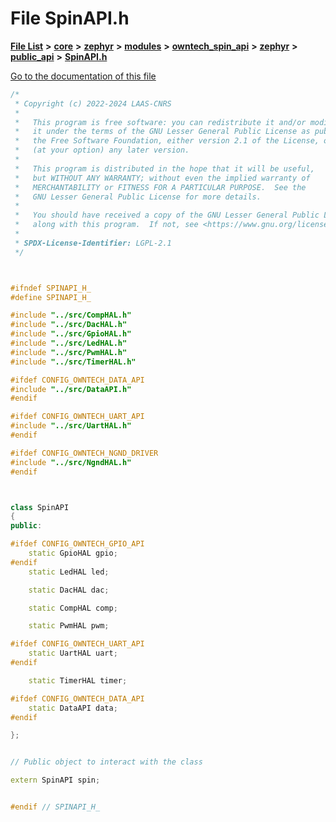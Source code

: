 

# File SpinAPI.h

[**File List**](files.md) **>** [**core**](dir_771164b9325b04f1442f7a3ffa8ecb89.md) **>** [**zephyr**](dir_09002e7ce91f09aeb040dfd1861a47f4.md) **>** [**modules**](dir_6d0fb8ab814c517e7f155fb837e32f72.md) **>** [**owntech\_spin\_api**](dir_87330bcbf7fe698536ea5946c1b90585.md) **>** [**zephyr**](dir_83abe2f3de580445b50d57f614c989e1.md) **>** [**public\_api**](dir_9feddb36ca121fb6172e0f3e47b6ec72.md) **>** [**SpinAPI.h**](SpinAPI_8h.md)

[Go to the documentation of this file](SpinAPI_8h.md)


```C++
/*
 * Copyright (c) 2022-2024 LAAS-CNRS
 *
 *   This program is free software: you can redistribute it and/or modify
 *   it under the terms of the GNU Lesser General Public License as published by
 *   the Free Software Foundation, either version 2.1 of the License, or
 *   (at your option) any later version.
 *
 *   This program is distributed in the hope that it will be useful,
 *   but WITHOUT ANY WARRANTY; without even the implied warranty of
 *   MERCHANTABILITY or FITNESS FOR A PARTICULAR PURPOSE.  See the
 *   GNU Lesser General Public License for more details.
 *
 *   You should have received a copy of the GNU Lesser General Public License
 *   along with this program.  If not, see <https://www.gnu.org/licenses/>.
 *
 * SPDX-License-Identifier: LGPL-2.1
 */



#ifndef SPINAPI_H_
#define SPINAPI_H_

#include "../src/CompHAL.h"
#include "../src/DacHAL.h"
#include "../src/GpioHAL.h"
#include "../src/LedHAL.h"
#include "../src/PwmHAL.h"
#include "../src/TimerHAL.h"

#ifdef CONFIG_OWNTECH_DATA_API
#include "../src/DataAPI.h"
#endif

#ifdef CONFIG_OWNTECH_UART_API
#include "../src/UartHAL.h"
#endif

#ifdef CONFIG_OWNTECH_NGND_DRIVER
#include "../src/NgndHAL.h"
#endif



class SpinAPI
{
public:

#ifdef CONFIG_OWNTECH_GPIO_API
    static GpioHAL gpio;
#endif
    static LedHAL led;

    static DacHAL dac;

    static CompHAL comp;

    static PwmHAL pwm;

#ifdef CONFIG_OWNTECH_UART_API
    static UartHAL uart;
#endif

    static TimerHAL timer;

#ifdef CONFIG_OWNTECH_DATA_API
    static DataAPI data;
#endif

};


// Public object to interact with the class

extern SpinAPI spin;


#endif // SPINAPI_H_
```


